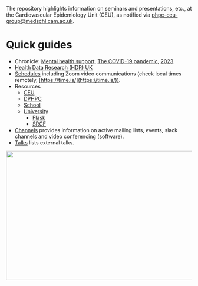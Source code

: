 The repository highlights information on seminars and presentations, etc., at the Cardiovascular Epidemiology Unit (CEU), as notified via <a href="mailto:phpc-ceu-group@medschl.cam.ac.uk">phpc-ceu-group@medschl.cam.ac.uk</a>.

# Quick guides

* Chronicle: [Mental health support](mhs.md), [The COVID-19 pandemic](COVID-19.md), [2023](2023.md).
* [Health Data Research (HDR) UK](HDR.md)
* [Schedules](schedules.md) including Zoom video communications (check local times remotely, [https://time.is/](https://time.is/)).
* Resources
  - [CEU](CEU.md)
  - [DPHPC](DPHPC.md)
  - [School](School.md)
  - [University](University.md)
    - [Flask](Flask.md)
    - [SRCF](SRCF.md)
* [Channels](channels.md) provides information on active mailing lists, events, slack channels and video conferencing (software).
* [Talks](talks.md) lists external talks.

<a href="http://phdcomics.com/comics/archive.php?comicid=719"> <img src="http://phdcomics.com/comics/archive/phd060406s.gif" width="860" height="350" align="right"> </a>
